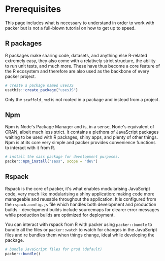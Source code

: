 # Prerequisites

This page includes what is necessary to understand in order to work with packer but is not a full-blown tutorial on how to get up to speed.

## R packages

R packages make sharing code, datasets, and anything else R-related extremely easy, they also come with a relatively strict structure, the ability to run unit tests, and much more. These have thus become a core feature of the R ecosystem and therefore are also used as the backbone of every packer project.

```r
# create a package named usesJS
usethis::create_package("usesJS")
```

<Note>
Only the <code>scaffold_rmd</code> is not rooted in a package and instead from a project.
</Note>

## Npm

Npm is Node's Package Manager and is, in a sense, Node's equivalent of CRAN, albeit much less strict. It contains a plethora of JavaScript packages waiting to be used with R packages, shiny apps, and plenty of other things. Npm is at its core very simple and packer provides convenience functions to interact with it from R.

```r
# install the sass package for development purposes.
packer::npm_install("sass", scope = "dev")
```

## Rspack

Rspack is the core of packer, it's what enables modularising JavaScript code, very much like modularising a shiny application: making code more manageable and reusable throughout the application. It is configured from the `rspack.config.js` file which handles both development and production builds - development builds include sourcemaps for clearer error messages while production builds are optimized for deployment.

You can interact with rspack from R with packer using `packer::bundle` to bundle all the files or `packer::watch` to watch for changes in the JavaScript files and re bundles them when things change, ideal while developing the package.

```r
# bundle JavaScript files for prod (default)
packer::bundle()
```
